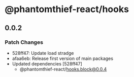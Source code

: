 # @phantomthief-react/hooks

## 0.0.2

### Patch Changes

- 528ff47: Update load stradge
- afaa6eb: Release first version of main packages
- Updated dependencies [528ff47]
  - @phantomthief-react/hooks.block@0.0.4
